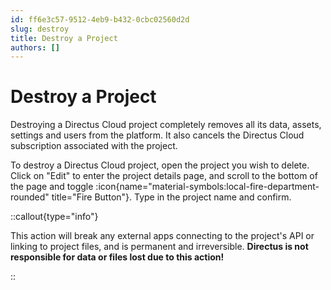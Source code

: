 ```yaml
---
id: ff6e3c57-9512-4eb9-b432-0cbc02560d2d
slug: destroy
title: Destroy a Project
authors: []
---
```

# Destroy a Project

Destroying a Directus Cloud project completely removes all its data, assets, settings and users from the platform. It also cancels the Directus Cloud subscription associated with the project. 

<!-- TODO: Image -->

To destroy a Directus Cloud project, open the project you wish to delete. Click on "Edit" to enter the project details page, and scroll to the bottom of the page and toggle :icon{name="material-symbols:local-fire-department-rounded" title="Fire Button"}. Type in the project name and confirm.


::callout{type="info"}

This action will break any external apps connecting to the project's API or linking to project files, and is permanent and irreversible. **Directus is not responsible for data or files lost due to this action!**

::
